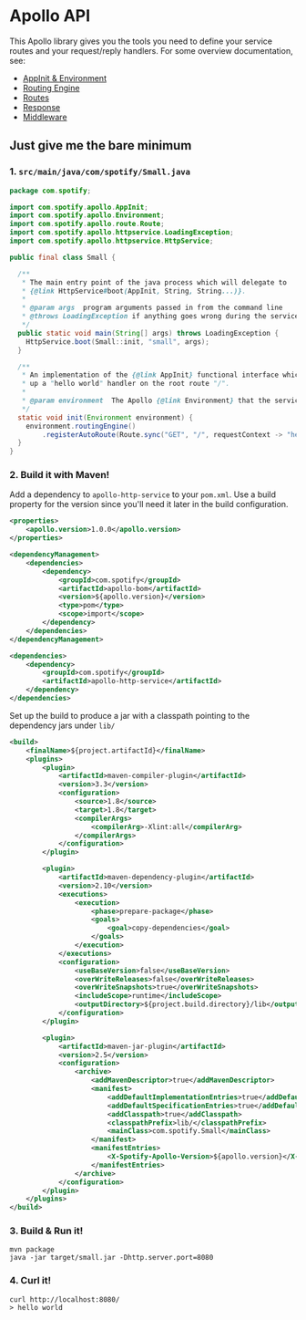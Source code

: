 # Apollo API

This Apollo library gives you the tools you need to define your service routes and your
request/reply handlers. For some overview documentation, see:

* [AppInit & Environment](docs/app-init-environment.md)
* [Routing Engine](docs/routing-engine.md)
* [Routes](docs/routes.md)
* [Response](docs/response.md)
* [Middleware](docs/middleware.md)

## Just give me the bare minimum

### 1. `src/main/java/com/spotify/Small.java`

```java
package com.spotify;

import com.spotify.apollo.AppInit;
import com.spotify.apollo.Environment;
import com.spotify.apollo.route.Route;
import com.spotify.apollo.httpservice.LoadingException;
import com.spotify.apollo.httpservice.HttpService;

public final class Small {

  /**
   * The main entry point of the java process which will delegate to
   * {@link HttpService#boot(AppInit, String, String...)}.
   *
   * @param args  program arguments passed in from the command line
   * @throws LoadingException if anything goes wrong during the service boot sequence
   */
  public static void main(String[] args) throws LoadingException {
    HttpService.boot(Small::init, "small", args);
  }

  /**
   * An implementation of the {@link AppInit} functional interface which simply sets
   * up a "hello world" handler on the root route "/".
   *
   * @param environment  The Apollo {@link Environment} that the service is in.
   */
  static void init(Environment environment) {
    environment.routingEngine()
        .registerAutoRoute(Route.sync("GET", "/", requestContext -> "hello world"));
  }
}
```

### 2. Build it with Maven!

Add a dependency to `apollo-http-service` to your `pom.xml`. Use a build property for the
version since you'll need it later in the build configuration.

```xml
<properties>
    <apollo.version>1.0.0</apollo.version>
</properties>

<dependencyManagement>
    <dependencies>
        <dependency>
            <groupId>com.spotify</groupId>
            <artifactId>apollo-bom</artifactId>
            <version>${apollo.version}</version>
            <type>pom</type>
            <scope>import</scope>
        </dependency>
    </dependencies>
</dependencyManagement>

<dependencies>
    <dependency>
        <groupId>com.spotify</groupId>
        <artifactId>apollo-http-service</artifactId>
    </dependency>
</dependencies>
```

Set up the build to produce a jar with a classpath pointing to the dependency jars under `lib/`

```xml
<build>
    <finalName>${project.artifactId}</finalName>
    <plugins>
        <plugin>
            <artifactId>maven-compiler-plugin</artifactId>
            <version>3.3</version>
            <configuration>
                <source>1.8</source>
                <target>1.8</target>
                <compilerArgs>
                    <compilerArg>-Xlint:all</compilerArg>
                </compilerArgs>
            </configuration>
        </plugin>

        <plugin>
            <artifactId>maven-dependency-plugin</artifactId>
            <version>2.10</version>
            <executions>
                <execution>
                    <phase>prepare-package</phase>
                    <goals>
                        <goal>copy-dependencies</goal>
                    </goals>
                </execution>
            </executions>
            <configuration>
                <useBaseVersion>false</useBaseVersion>
                <overWriteReleases>false</overWriteReleases>
                <overWriteSnapshots>true</overWriteSnapshots>
                <includeScope>runtime</includeScope>
                <outputDirectory>${project.build.directory}/lib</outputDirectory>
            </configuration>
        </plugin>

        <plugin>
            <artifactId>maven-jar-plugin</artifactId>
            <version>2.5</version>
            <configuration>
                <archive>
                    <addMavenDescriptor>true</addMavenDescriptor>
                    <manifest>
                        <addDefaultImplementationEntries>true</addDefaultImplementationEntries>
                        <addDefaultSpecificationEntries>true</addDefaultSpecificationEntries>
                        <addClasspath>true</addClasspath>
                        <classpathPrefix>lib/</classpathPrefix>
                        <mainClass>com.spotify.Small</mainClass>
                    </manifest>
                    <manifestEntries>
                        <X-Spotify-Apollo-Version>${apollo.version}</X-Spotify-Apollo-Version>
                    </manifestEntries>
                </archive>
            </configuration>
        </plugin>
    </plugins>
</build>
```

### 3. Build & Run it!

```
mvn package
java -jar target/small.jar -Dhttp.server.port=8080
```

### 4. Curl it!

```
curl http://localhost:8080/
> hello world
```
